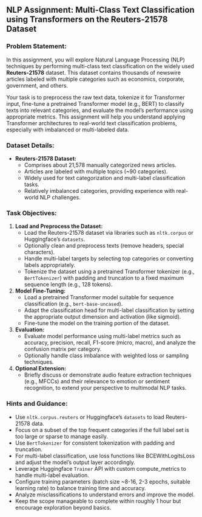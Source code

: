 ## NLP Assignment: Multi-Class Text Classification using Transformers on the Reuters-21578 Dataset

### Problem Statement:

In this assignment, you will explore Natural Language Processing (NLP) techniques by performing multi-class text classification on the widely used **Reuters-21578** dataset. This dataset contains thousands of newswire articles labeled with multiple categories such as economics, corporate, government, and others.

Your task is to preprocess the raw text data, tokenize it for Transformer input, fine-tune a pretrained Transformer model (e.g., BERT) to classify texts into relevant categories, and evaluate the model’s performance using appropriate metrics. This assignment will help you understand applying Transformer architectures to real-world text classification problems, especially with imbalanced or multi-labeled data.

### Dataset Details:

- **Reuters-21578 Dataset:**
    - Comprises about 21,578 manually categorized news articles.
    - Articles are labeled with multiple topics (~90 categories).
    - Widely used for text categorization and multi-label classification tasks.
    - Relatively imbalanced categories, providing experience with real-world NLP challenges.


### Task Objectives:

1. **Load and Preprocess the Dataset:**
    - Load the Reuters-21578 dataset via libraries such as `nltk.corpus` or Huggingface’s `datasets`.
    - Optionally clean and preprocess texts (remove headers, special characters).
    - Handle multi-label targets by selecting top categories or converting labels appropriately.
    - Tokenize the dataset using a pretrained Transformer tokenizer (e.g., `BertTokenizer`) with padding and truncation to a fixed maximum sequence length (e.g., 128 tokens).
2. **Model Fine-Tuning:**
    - Load a pretrained Transformer model suitable for sequence classification (e.g., `bert-base-uncased`).
    - Adapt the classification head for multi-label classification by setting the appropriate output dimension and activation (like sigmoid).
    - Fine-tune the model on the training portion of the dataset.
3. **Evaluation:**
    - Evaluate model performance using multi-label metrics such as accuracy, precision, recall, F1-score (micro, macro), and analyze the confusion matrix per category.
    - Optionally handle class imbalance with weighted loss or sampling techniques.
4. **Optional Extension:**
    - Briefly discuss or demonstrate audio feature extraction techniques (e.g., MFCCs) and their relevance to emotion or sentiment recognition, to extend your perspective to multimodal NLP tasks.

### Hints and Guidance:

- Use `nltk.corpus.reuters` or Huggingface’s `datasets` to load Reuters-21578 data.
- Focus on a subset of the top frequent categories if the full label set is too large or sparse to manage easily.
- Use `BertTokenizer` for consistent tokenization with padding and truncation.
- For multi-label classification, use loss functions like BCEWithLogitsLoss and adjust the model’s output layer accordingly.
- Leverage Huggingface `Trainer` API with custom compute_metrics to handle multi-label evaluation.
- Configure training parameters (batch size ~8-16, 2-3 epochs, suitable learning rate) to balance training time and accuracy.
- Analyze misclassifications to understand errors and improve the model.
- Keep the scope manageable to complete within roughly 1 hour but encourage exploration beyond basics.


